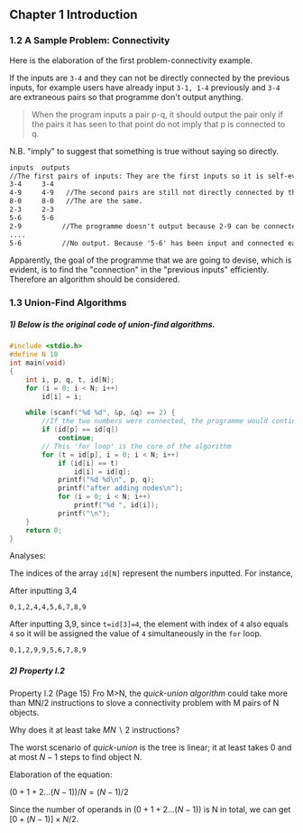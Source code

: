 ## Chapter 1 Introduction

### 1.2 A Sample Problem: Connectivity

Here is the elaboration of the first problem-connectivity example.

If the inputs are `3-4`  and they can not be directly connected by the previous inputs, for example users have already input `3-1, 1-4` previously and `3-4` are extraneous pairs so that programme don't output anything. 

> When the program inputs a pair p-q, it should output the pair only if the pairs it has seen to that point
> do not imply that p is connected to q.  

N.B. "imply" to suggest that something is true without saying so directly.

```txt
inputs	outputs 
//The first pairs of inputs: They are the first inputs so it is self-evident that they are not connected directly to each other when search for the stored table.
3-4 	3-4   
4-9		4-9   //The second pairs are still not directly connected by the previous inputs
8-0		8-0   //The are the same.
2-3		2-3
5-6		5-6
2-9 		 //The programme doesn't output because 2-9 can be connected by '2-3,3-4,4-9'
....
5-6 		 //No output. Because '5-6' has been input and connected each other. They are 'implied' by the previous inputs.
```

Apparently, the goal of the programme that we are going to devise, which is evident, is to find the "connection" in the "previous inputs" efficiently. Therefore an algorithm should be considered.

### 1.3 Union-Find Algorithms

##### 1) Below is the original code of union-find algorithms.

```c
#include <stdio.h>
#define N 10
int main(void) 
{
	int i, p, q, t, id[N];	
	for (i = 0; i < N; i++)
		id[i] = i;

    while (scanf("%d %d", &p, &q) == 2) {
		//If the two numbers were connected, the programme would continue.
		if (id[p] == id[q]) 
			continue;
        // This 'for loop' is the core of the algorithm
		for (t = id[p], i = 0; i < N; i++)  
			if (id[i] == t)
				id[i] = id[q];
            printf("%d %d\n", p, q);
            printf("after adding nodes\n");
            for (i = 0; i < N; i++)
                printf("%d ", id[i]);
            printf("\n");
	}
	return 0;
}
```

Analyses: 

The indices of the array `id[N]` represent the numbers inputted. For instance, 

After inputting 3,4

```
0,1,2,4,4,5,6,7,8,9 
```

After inputting 3,9, since `t=id[3]=4`, the element with index of `4` also equals `4` so it will be assigned the value of `4` simultaneously in the `for` loop. 

```txt
0,1,2,9,9,5,6,7,8,9  
```

##### 2) Property I.2 

Property I.2 (Page 15) Fro M>N, the *quick-union algorithm* could take more than MN/2 instructions to slove a connectivity problem with M pairs of N objects.

Why does it at least take $MN\backslash 2$ instructions?

The worst scenario of *quick-union* is the tree is linear; it at least takes 0 and at most $N-1$ steps to find object N. 

Elaboration of the equation:

$(0+1+2...(N-1))/ N=(N-1)/2$ 

Since the number of operands in $(0+1+2...(N-1))$ is N in total, we can get $[0+(N-1)]\times N/2$.